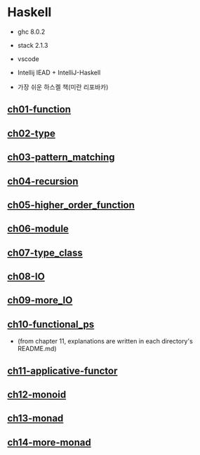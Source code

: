 # Haskell

- ghc 8.0.2

- stack 2.1.3

- vscode

- Intellij IEAD + IntelliJ-Haskell

- 가장 쉬운 하스켈 책(미란 리포바카)

## [ch01-function](./ch01-function)

## [ch02-type](./ch02-type)

## [ch03-pattern_matching](./ch03-pattern_matching)

## [ch04-recursion](./ch04-recursion)

## [ch05-higher_order_function](./ch05-higher_order_function)

## [ch06-module](./ch06-module)

## [ch07-type_class](./ch07-type_class)

## [ch08-IO](./ch08-IO)

## [ch09-more_IO](./ch09-more_IO)

## [ch10-functional_ps](./ch10-functional_ps)


- (from chapter 11, explanations are written in each directory's README.md)

## [ch11-applicative-functor](./ch11-applicative-functor)

## [ch12-monoid](./ch12-monoid)

## [ch13-monad](./ch13-monad)

## [ch14-more-monad](./ch14-more-monad)
